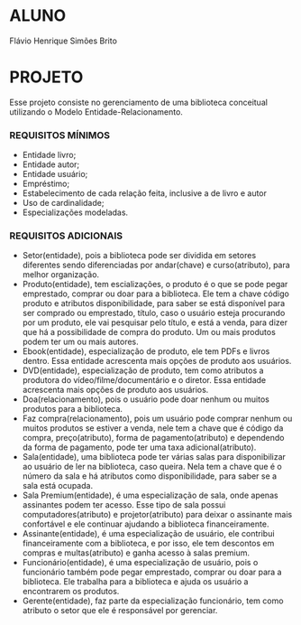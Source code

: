# ALUNO
Flávio Henrique Simões Brito

# PROJETO
Esse projeto consiste no gerenciamento de uma biblioteca conceitual utilizando o Modelo Entidade-Relacionamento.

### REQUISITOS MÍNIMOS
- Entidade livro;
- Entidade autor;
- Entidade usuário;
- Empréstimo;
- Estabelecimento de cada relação feita, inclusive a de livro e autor
- Uso de cardinalidade;
- Especializações modeladas.

### REQUISITOS ADICIONAIS
- Setor(entidade), pois a biblioteca pode ser dividida em setores diferentes sendo diferenciadas por andar(chave) e curso(atributo), para melhor organização.
- Produto(entidade), tem escializações, o produto é o que se pode pegar emprestado, comprar ou doar para a biblioteca. Ele tem a chave código produto e atributos disponibilidade, para saber se está disponível para ser comprado ou emprestado, título, caso o usuário esteja procurando por um produto, ele vai pesquisar pelo título, e está a venda, para dizer que há a possibilidade de compra do produto. Um ou mais produtos podem ter um ou mais autores.
- Ebook(entidade), especialização de produto, ele tem PDFs e livros dentro. Essa entidade acrescenta mais opções de produto aos usuários.
- DVD(entidade), especialização de produto, tem como atributos a produtora do vídeo/filme/documentário e o diretor. Essa entidade acrescenta mais opções de produto aos usuários.
- Doa(relacionamento), pois o usuário pode doar nenhum ou muitos produtos para a biblioteca.
- Faz compra(relacionamento), pois um usuário pode comprar nenhum ou muitos produtos se estiver a venda, nele tem a chave que é código da compra, preço(atributo), forma de pagamento(atributo) e dependendo da forma de pagamento, pode ter uma taxa adicional(atributo).
- Sala(entidade), uma biblioteca pode ter várias salas para disponibilizar ao usuário de ler na biblioteca, caso queira. Nela tem a chave que é o número da sala e há atributos como disponibilidade, para saber se a sala está ocupada.
- Sala Premium(entidade), é uma especialização de sala, onde apenas assinantes podem ter acesso. Esse tipo de sala possui computadores(atributo) e projetor(atributo) para deixar o assinante mais confortável e ele continuar ajudando a biblioteca financeiramente.
- Assinante(entidade), é uma especialização de usuário, ele contribui financeiramente com a biblioteca, e por isso, ele tem descontos em compras e multas(atributo) e ganha acesso à salas premium.
- Funcionário(entidade), é uma especialização de usuário, pois o funcionário também pode pegar emprestado, comprar ou doar para a biblioteca. Ele trabalha para a biblioteca e ajuda os usuário a encontrarem os produtos.
- Gerente(entidade), faz parte da especialização funcionário, tem como atributo o setor que ele é responsável por gerenciar.